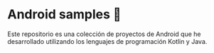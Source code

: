 # Android samples  📱

Este repositorio es una colección de proyectos de Android que he desarrollado utilizando los lenguajes de programación Kotlin y Java. 

